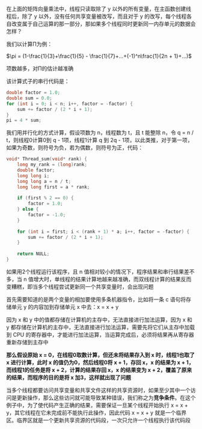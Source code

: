 在上面的矩阵向量乘法中，线程只读取除了 y 以外的所有变量，在主函数创建线程后，除了 y 以外，没有任何共享变量被改写，而且对于 y 的改写，每个线程各自改变属于自己运算的那一部分，那如果多个线程同时更新同一内存单元的数据会怎样？



我们以计算Π为例：

$\pi = (1-\frac{1}{3}+\frac{1}{5} - \frac{1}{7}+...+(-1)^n\frac{1}{2n + 1}+...)$

项数越多，对Π的估计越准确



该计算式子的串行代码是：

```c++
double factor = 1.0;
double sum = 0.0;
for (int i = 0; i < n; i++, factor = -factor) {
    sum += factor / (2 * i + 1);
}
pi = 4 * sum;
```



我们用并行化的方式计算，假设项数为 n，线程数为 t，且 t 能整除 n，令 q = n / t，则线程0计算0到 q - 1项，线程1计算 q 到 2q - 1项，以此类推，对于第一项，如果为奇数，则符号为负，若为偶数，则符号为正，代码：

```c++
void* Thread_sum(void* rank) {
    long my_rank = (long)rank;
    double factor;
    long long i;
    long long a = n / t;
    long long first = a * rank;
    
    if (first % 2 == 0) {
        factor = 1.0;
    } else {
        factor = -1.0;
    }
    
    for (int i = first; i < (rank + 1) * a; i++, factor = -factor) {
        sum += factor / (2 * i + 1);
    }
    
    return NULL;
}
```

如果用2个线程运行该程序，且 n 值相对较小的情况下，程序结果和串行结果差不多，当 n 值增大时，单线程的结果计算地越来越准确，而双线程计算的结果反而变糟糕，即当多个线程尝试更新同一个共享变量时，会出现问题



首先需要知道的是两个变量的相加要使用多条机器指令，比如将一条 c 语句将存储单元 y 的内容加到存储单元 x 中去：x = x + y

因为 x 和 y 中的值都存储在计算机的主存中，无法直接进行加法运算，因为 x 和 y 都存储在计算机的主存中，无法直接进行加法运算，需要先将它们从主存中加载到 CPU 的寄存器中，才能进行加法运算，当运算完成后，必须将结果再从寄存器重新存储到主存中

**那么假设原始 x = 0，在线程0取数计算，但还未将结果存入到 x 时，线程1也取了 x 进行计算，此时 x 的值仍为0，然后线程0将 x + 1，存回 x，x 的结果为 x + 1，而线程1的任务是将 x + 2，计算的结果存回 x，x 的结果变为 x + 2，覆盖了原来的结果，而程序的目的是将 x 加3，这样就出现了问题**



当多个线程都要访问共享变量和共享文件这样的共享资源时，如果至少其中一个访问是更新操作，那么这些访问就可能导致某种错误，我们称之为**竞争条件**。在这个例子中，为了使代码产生正确的结果，需要保证一旦某个线程开始执行 x = x + y，其它线程在它未完成前不能执行此操作，因此代码 x  = x + y 就是一个临界区。临界区就是一个更新共享资源的代码段，一次只允许一个线程执行该代码段